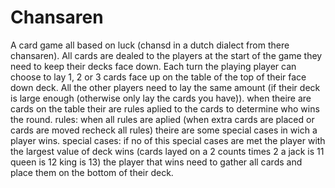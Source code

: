# Chansaren
A card game all based on luck (chansd in a dutch dialect from there chansaren).
All cards are dealed to the players at the start of the game they need to keep their decks face down.
Each turn the playing player can choose to lay 1, 2 or 3 cards face up on the table of the top of their face down deck. All the other players need to lay the same amount (if their deck is large enough (otherwise only lay the cards you have)).
when theire are cards on the table their are rules aplied to the cards to determine who wins the round.
rules:
when all rules are aplied (when extra cards are placed or cards are moved recheck all rules) theire are some special cases in wich a player wins.
special cases:
if no of this special cases are met the player with the largest value of deck wins (cards layed on a 2 counts times 2 a jack is 11 queen is 12 king is 13)
the player that wins need to gather all cards and place them on the bottom of their deck.
